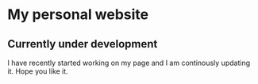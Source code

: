# My personal website
## Currently under development

I have recently started working on my page and I am continously updating it. Hope you like it.
